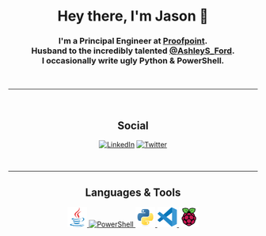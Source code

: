 <h1 align="center">Hey there, I'm Jason 👋</h1>
<h3 align="center">I'm a Principal Engineer at <a href="https://proofpoint.com">Proofpoint</a>. 
<br>Husband to the incredibly talented <a href="https://twitter.com/AshleyS_Ford">@AshleyS_Ford</a>.
<br>I occasionally write ugly Python & PowerShell.</h3>
<br>

---

<br>
<h2 align="center">Social</h2>
<p align="center">
<a href="https://www.linkedin.com/in/jasonsford/"><img src="https://img.shields.io/badge/linkedin-%230077B5.svg?&style=for-the-badge&logo=linkedin&logoColor=white" alt="LinkedIn" /></a>
<a href="https://twitter.com/JasonFord"><img src="https://img.shields.io/badge/Twitter-1DA1F2?style=for-the-badge&logo=twitter&logoColor=white" alt="Twitter" /></a>
 </p>
 <br>

---

<p>
<h2 align="center">Languages & Tools</h3>
</p>
<p align="center">
<a href="" target="_blank"> <img src="https://raw.githubusercontent.com/devicons/devicon/master/icons/java/java-original.svg" alt="Java" width="40" height="40"/> </a>
<a href="" target="_blank"> <img src="https://raw.githubusercontent.com/PowerShell/PowerShell/master/assets/Powershell_256.png" alt="PowerShell" width="40" height="40"/> </a>
<a href="" target="_blank"> <img src="https://raw.githubusercontent.com/devicons/devicon/master/icons/python/python-original.svg" alt="Python" width="40" height="40"/> </a>
<a href="" target="_blank"> <img src="https://raw.githubusercontent.com/devicons/devicon/master/icons/vscode/vscode-original.svg" alt="Visual Studio Code" width="40" height="40"/> </a>
<a href="" target="_blank"> <img src="https://raw.githubusercontent.com/devicons/devicon/master/icons/raspberrypi/raspberrypi-original.svg" alt="Raspberry Pi" width="40" height="40"/> </a>
